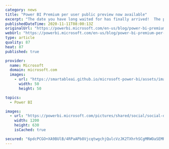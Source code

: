 ```yaml
---
category: news
title: "Power BI Premium per user public preview now available"
excerpt: "The date you have long waited for has finally arrived!  The public preview of Power BI Premium per user has been enabled in all public tenants that requested priority access, and will be rolling out to all tenants worldwide throughout the month of November.  Now, Power BI users have access to all the"
publishedDateTime: 2020-11-11T08:00:13Z
originalUrl: "https://powerbi.microsoft.com/en-us/blog/power-bi-premium-per-user-public-preview-now-available/"
webUrl: "https://powerbi.microsoft.com/en-us/blog/power-bi-premium-per-user-public-preview-now-available/"
type: article
quality: 87
heat: 87
published: true

provider:
  name: Microsoft
  domain: microsoft.com
  images:
    - url: "https://smartableai.github.io/microsoft-power-bi/assets/images/organizations/microsoft.com-50x50.jpg"
      width: 50
      height: 50

topics:
  - Power BI

images:
  - url: "https://powerbi.microsoft.com/pictures/shared/social/social-default-image.png"
    width: 1200
    height: 630
    isCached: true

secured: "6pdcPCGO+XA9BUlB/4RPaAPb8VjcqtwgchjQulcVzJK2TXhrhSCgMRWOaSEMR0XPkNNhytZkxPzhJZFUgZ2OWxy9kOb2XLe0kyjRUfw0ZT4cEPDLeorT3kT2RPOpPH5VgJJKLdtWTvXYNNXFm3o84XRpgZwaGXlWAJkuHu6oCiQu7oCZi31JPODZXublYA5j5Lbla3rPVeB93IsxR88LQfw3bFoL9IreVZqKW81tURzNeqR6ymeDGdc+Q0BEii86aKfoyxPI6LVulxTbtNQV4Wz099pWtsCu+svwn++VJjobX7RBdP+6MtMug84q8H5go1wXJ0hc4YDNpsDaCvk6rQ6QjkacLmCOaugXV7Hvq7U=;3k98lpFpCZDl6jZOi4fCmQ=="
---
```


